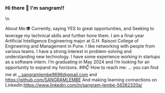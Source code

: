 ### Hi there 👋 I'm sangram!!
\n

About Me:👽
Currently, saying YES to great opportunities, and Seeking to leverage my technical skills and further hone them. I am a final-year Artificial Intelligence Engineering major at G.H. Raisoni College of Engineering and Management in Pune. I like networking with people from various teams. I have a strong interest in problem-solving and understanding new technology. I have some experience working in startups as a software intern. I’m graduating in May 2024 and I’m looking for an opportunity to expand my horizons.
##📫 How to reach me: ...
you can find me at ...sangramlembe9696@gmail.com and https://github.com/SANGRAMLEMBE
And making learning connections on LinkedIn:https://www.linkedin.com/in/sangram-lembe-56262320a/

<!--
**SANGRAMLEMBE/SANGRAMLEMBE** is a ✨ _special_ ✨ repository because its `README.md` (this file) appears on your GitHub profile.

Here are some ideas to get you started:

- 🔭 I’m currently working on ...
- 🌱 I’m currently learning ...
- 👯 I’m looking to collaborate on ...
- 🤔 I’m looking for help with ...
- 💬 Ask me about ...
- 📫 How to reach me: ...
you can find me at ...sangramlembe9696@gmail.com and https://github.com/SANGRAMLEMBE
And making learning connections on LinkedIn:https://www.linkedin.com/in/sangram-lembe-56262320a/
- 😄 Pronouns: ...
- ⚡ Fun fact: ...
-->
